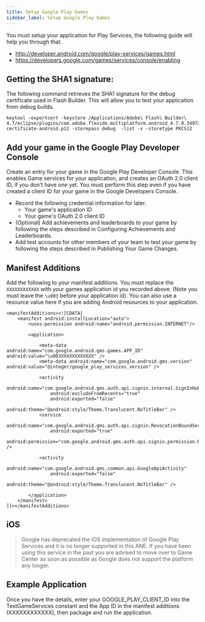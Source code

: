 ```yaml
---
title: Setup Google Play Games
sidebar_label: Setup Google Play Games
---
```



You must setup your application for Play Services, the following guide will help you through that.

- http://developer.android.com/google/play-services/games.html
- https://developers.google.com/games/services/console/enabling


## Getting the SHA1 signature:

The following command retrieves the SHA1 signature for the debug certificate used in Flash Builder. This will allow you to test your application from debug builds.


```
keytool -exportcert -keystore /Applications/Adobe\ Flash\ Builder\ 4.7/eclipse/plugins/com.adobe.flexide.multiplatform.android_4.7.0.349722/resources/debug-certificate-android.p12 -storepass debug  -list -v -storetype PKCS12
```


## Add your game in the Google Play Developer Console

Create an entry for your game in the Google Play Developer Console. This enables Game services for your application, and creates an OAuth 2.0 client ID, if you don't have one yet. You must perform this step even if you have created a client ID for your game in the Google Developers Console.

- Record the following credential information for later.
  - Your game's application ID
  - Your game's OAuth 2.0 client ID
- (Optional) Add achievements and leaderboards to your game by following the steps described in Configuring Achievements and Leaderboards.
- Add test accounts for other members of your team to test your game by following the steps described in Publishing Your Game Changes.




## Manifest Additions

Add the following to your manifest additions. You must replace the `XXXXXXXXXXXX` with your games application id you recorded above. (Note you must leave the `\u003` before your application id). You can also use a resource value here if you are adding Android resources to your application.

```
<manifestAdditions><![CDATA[
	<manifest android:installLocation="auto">
		<uses-permission android:name="android.permission.INTERNET"/>
		
		<application>

			<meta-data android:name="com.google.android.gms.games.APP_ID" android:value="\u003XXXXXXXXXXXX" />
			<meta-data android:name="com.google.android.gms.version" android:value="@integer/google_play_services_version" />
			
			<activity
				android:name="com.google.android.gms.auth.api.signin.internal.SignInHubActivity"
				android:excludeFromRecents="true"
				android:exported="false"
				android:theme="@android:style/Theme.Translucent.NoTitleBar" />
			<service
				android:name="com.google.android.gms.auth.api.signin.RevocationBoundService"
				android:exported="true"
				android:permission="com.google.android.gms.auth.api.signin.permission.REVOCATION_NOTIFICATION" />

			<activity
				android:name="com.google.android.gms.common.api.GoogleApiActivity"
				android:exported="false"
				android:theme="@android:style/Theme.Translucent.NoTitleBar" />

		</application>
	</manifest>
]]></manifestAdditions>
```




## iOS

>
> Google has deprecated the iOS implementation of Google Play Services and it is no longer supported in this ANE.
> If you have been using this service in the past you are advised to move over to Game Center as soon as possible as Google does not support the platform any longer.
>


## Example Application

Once you have the details, enter your GOOGLE_PLAY_CLIENT_ID into the TestGameServices constant and the App ID in the manifest additions (XXXXXXXXXXXX), then package and run the application.



